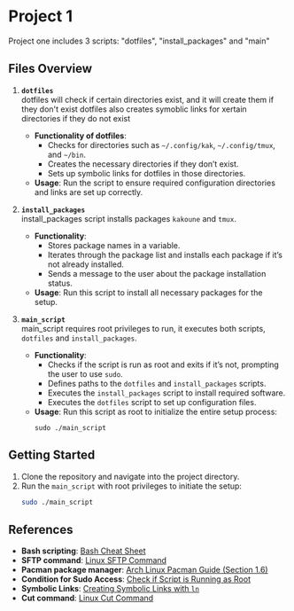 # Project 1

Project one includes 3 scripts: "dotfiles", "install_packages" and "main"
## Files Overview

1. **`dotfiles`**  
   dotfiles will check if certain directories exist, and it will create them if they don't exist
   dotfiles also creates symoblic links for xertain directories if they do not exist
   

   - **Functionality of dotfiles**:
     - Checks for directories such as `~/.config/kak`, `~/.config/tmux`, and `~/bin`.
     - Creates the necessary directories if they don’t exist.
     - Sets up symbolic links for dotfiles in those directories.
   - **Usage**:
     Run the script to ensure required configuration directories and links are set up correctly.

2. **`install_packages`**  
   install_packages script installs packages `kakoune` and `tmux`.

   - **Functionality**:
     - Stores package names in a variable.
     - Iterates through the package list and installs each package if it’s not already installed.
     - Sends a message to the user about the package installation status.
   - **Usage**:
     Run this script to install all necessary packages for the setup.

3. **`main_script`**  
   main_script requires root privileges to run, it executes both scripts, `dotfiles` and `install_packages`.

   - **Functionality**:
     - Checks if the script is run as root and exits if it’s not, prompting the user to use `sudo`.
     - Defines paths to the `dotfiles` and `install_packages` scripts.
     - Executes the `install_packages` script to install required software.
     - Executes the `dotfiles` script to set up configuration files.
   - **Usage**:
     Run this script as root to initialize the entire setup process:
     ```
     sudo ./main_script
     ```

## Getting Started

1. Clone the repository and navigate into the project directory.
2. Run the `main_script` with root privileges to initiate the setup:
   ```bash
   sudo ./main_script
   ```


## References


- **Bash scripting**: [Bash Cheat Sheet](https://devhints.io/bash)
- **SFTP command**: [Linux SFTP Command](https://linuxize.com/post/how-to-use-linux-sftp-command-to-transfer-files/)
- **Pacman package manager**: [Arch Linux Pacman Guide (Section 1.6)](https://wiki.archlinux.org/title/Pacman)
- **Condition for Sudo Access**: [Check if Script is Running as Root](https://tecadmin.net/check-if-a-script-is-running-as-root-user-in-linux/)
- **Symbolic Links**: [Creating Symbolic Links with `ln`](https://linuxize.com/post/how-to-create-symbolic-links-in-linux-using-the-ln-command/)
- **Cut command**: [Linux Cut Command](https://linuxize.com/post/linux-cut-command/)
